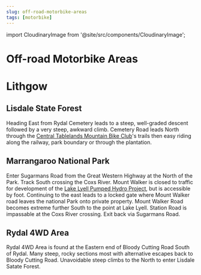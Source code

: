 ```yaml
---
slug: off-road-motorbike-areas
tags: [motorbike]
---
```


import CloudinaryImage from '@site/src/components/CloudinaryImage';

# Off-road Motorbike Areas

# Lithgow

## Lisdale State Forest

<CloudinaryImage publicId="90c723f2-669a-4799-8423-add7a31bec5d_kcnnts" />

Heading East from Rydal Cemetery leads to a steep, well-graded descent followed by a very steep, awkward climb. Cemetery Road leads North through the [Central Tablelands Mountain Bike Club](https://ctmbc.wordpress.com/)'s trails then easy riding along the railway, park boundary or through the plantation.

## Marrangaroo National Park

Enter Sugarmans Road from the Great Western Highway at the North of the Park. Track South crossing the Coxs River. Mount Walker is closed to traffic for development of the [Lake Lyell Pumped Hydro Project](https://www.lakelyellpumpedhydro.com.au/), but is accessible by foot. Continuing to the east leads to a locked gate where Mount Walker road leaves the national Park onto private property. Mount Walker Road becomes extreme further South to the point at Lake Lyell. Station Road is impassable at the Coxs River crossing. Exit back via Sugarmans Road.

## Rydal 4WD Area

Rydal 4WD Area is found at the Eastern end of Bloody Cutting Road South of Rydal. Many steep, rocky sections most with alternative escapes back to Bloody Cutting Road. Unavoidable steep climbs to the North to enter Lisdale Satate Forest.

